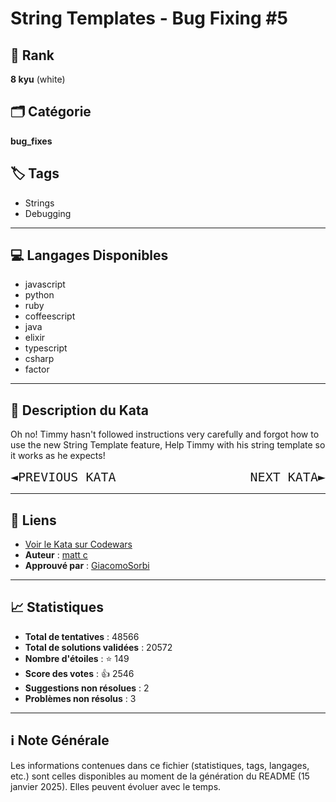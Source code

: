 # String Templates - Bug Fixing #5

## 🏅 Rank
**8 kyu** (white)

## 🗂️ Catégorie
**bug_fixes**

## 🏷️ Tags
- Strings
- Debugging

---

## 💻 Langages Disponibles
- javascript
- python
- ruby
- coffeescript
- java
- elixir
- typescript
- csharp
- factor

---

## 📜 Description du Kata

Oh no! Timmy hasn't followed instructions very carefully and forgot how to use the new String Template feature, Help Timmy with his string template so it works as he expects!


<div>
<a href="http://www.codewars.com/kata/55c7f90ac8025ebee1000062" style="text-decoration: none; font-size: 20px; font-family: monospace;">◄PREVIOUS KATA</a>
<a href="http://www.codewars.com/kata/55c933c115a8c426ac000082" style="text-decoration: none; font-size: 20px; font-family: monospace;float:right;">NEXT KATA►</a>
</div>



---

## 🔗 Liens
- [Voir le Kata sur Codewars](https://www.codewars.com/kata/55c90cad4b0fe31a7200001f)
- **Auteur** : [matt c](https://www.codewars.com/users/matt%20c)
- **Approuvé par** : [GiacomoSorbi](https://www.codewars.com/users/GiacomoSorbi)

---

## 📈 Statistiques
- **Total de tentatives** : 48566
- **Total de solutions validées** : 20572
- **Nombre d'étoiles** : ⭐ 149
- **Score des votes** : 👍 2546
- **Suggestions non résolues** : 2
- **Problèmes non résolus** : 3

---

## ℹ️ Note Générale
Les informations contenues dans ce fichier (statistiques, tags, langages, etc.) sont celles disponibles au moment de la génération du README (15 janvier 2025). Elles peuvent évoluer avec le temps.
